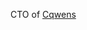 CTO of [Cqwens](https://cqwens.com)


<!---
DrVeseli/DrVeseli is a ✨ special ✨ repository because its `README.md` (this file) appears on your GitHub profile.
You can click the Preview link to take a look at your changes.
--->
